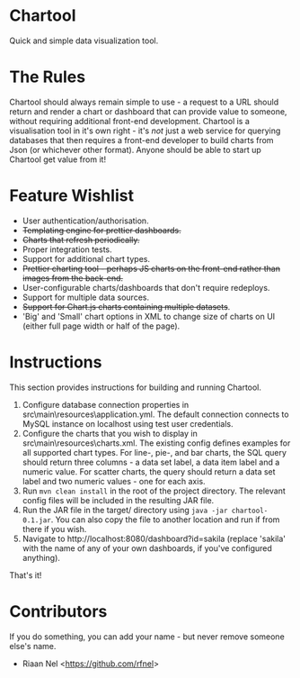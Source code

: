 # Chartool
Quick and simple data visualization tool.

# The Rules
Chartool should always remain simple to use - a request to a URL should return and render a chart or dashboard that can provide value to someone, without requiring additional front-end development.  Chartool is a visualisation tool in it's own right - it's *not* just a web service for querying databases that then requires a front-end developer to build charts from Json (or whichever other format).  Anyone should be able to start up Chartool get value from it!

# Feature Wishlist 
- User authentication/authorisation.
- ~~Templating engine for prettier dashboards.~~
- ~~Charts that refresh periodically.~~
- Proper integration tests.
- Support for additional chart types.
- ~~Prettier charting tool - perhaps JS charts on the front-end rather than images from the back-end.~~
- User-configurable charts/dashboards that don't require redeploys.
- Support for multiple data sources.
- ~~Support for Chart.js charts containing multiple datasets~~.
- 'Big' and 'Small' chart options in XML to change size of charts on UI (either full page width or half of the page).

# Instructions
This section provides instructions for building and running Chartool.

1.  Configure database connection properties in src\main\resources\application.yml.  The default connection connects to MySQL instance on localhost using test user credentials.
2.  Configure the charts that you wish to display in src\main\resources\charts.xml.  The existing config defines examples for all supported chart types.  For line-, pie-, and bar charts, the SQL query should return three columns - a data set label, a data item label and a numeric value.  For scatter charts, the query should return a data set label and two numeric values - one for each axis.
3.  Run `mvn clean install` in the root of the project directory.  The relevant config files will be included in the resulting JAR file.
4.  Run the JAR file in the target/ directory using `java -jar chartool-0.1.jar`.  You can also copy the file to another location and run if from there if you wish.
5.  Navigate to http://localhost:8080/dashboard?id=sakila (replace 'sakila' with the name of any of your own dashboards, if you've configured anything).

That's it!

# Contributors
If you do something, you can add your name - but never remove someone else's name.

- Riaan Nel <<https://github.com/rfnel>>

